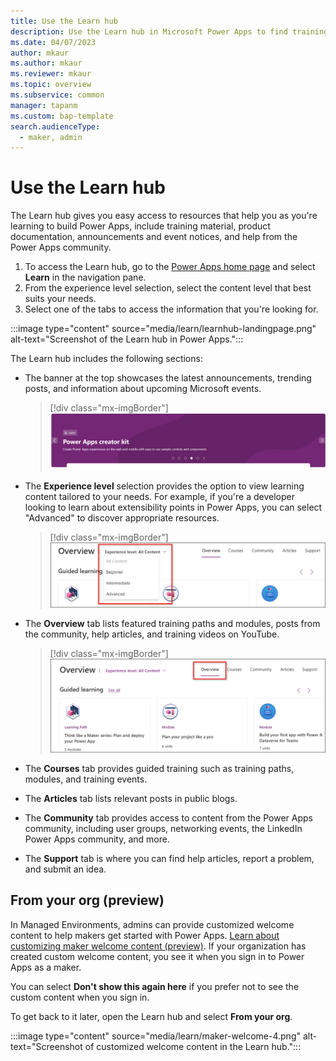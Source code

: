 ```yaml
---
title: Use the Learn hub
description: Use the Learn hub in Microsoft Power Apps to find training and documentation, view announcements, and connect with the Power Apps community. 
ms.date: 04/07/2023
author: mkaur
ms.author: mkaur
ms.reviewer: mkaur
ms.topic: overview
ms.subservice: common
manager: tapanm
ms.custom: bap-template
search.audienceType: 
  - maker, admin
---
```


# Use the Learn hub

The Learn hub gives you easy access to resources that help you as you're learning to build Power Apps, include training material, product documentation, announcements and event notices, and help from the Power Apps community.

1. To access the Learn hub, go to the [Power Apps home page](https://make.powerapps.com) and select **Learn** in the navigation pane.
2. From the experience level selection, select the content level that best suits your needs. 
3. Select one of the tabs to access the information that you're looking for.

  :::image type="content" source="media/learn/learnhub-landingpage.png" alt-text="Screenshot of the Learn hub in Power Apps.":::

The Learn hub includes the following sections:

- The banner at the top showcases the latest announcements, trending posts, and information about upcoming Microsoft events.

  > [!div class="mx-imgBorder"] 
  > ![Banner for the learning hub.](media/learn/learn-banner.png "Banner for learning hub") 

- The **Experience level** selection provides the option to view learning content tailored to your needs. For example, if you're a developer looking to learn about extensibility points in Power Apps, you can select "Advanced" to discover appropriate resources.

  > [!div class="mx-imgBorder"] 
  > ![Experience level selection.](media/learn/learnhub-experiencelevel.png "Experience level selection") 

- The **Overview** tab lists featured training paths and modules, posts from the community, help articles, and training videos on YouTube.

  > [!div class="mx-imgBorder"] 
  > ![Overview tab.](media/learn/learnhub-overviewpivot.png "Overview tab") 

- The **Courses** tab provides guided training such as training paths, modules, and training events.
- The **Articles** tab lists relevant posts in public blogs.
- The **Community** tab provides access to content from the Power Apps community, including user groups, networking events, the LinkedIn Power Apps community, and more.
- The **Support** tab is where you can find help articles, report a problem, and submit an idea.

## From your org (preview)

In Managed Environments, admins can provide customized welcome content to help makers get started with Power Apps. [Learn about customizing maker welcome content (preview)](/power-platform/admin/welcome-content). If your organization has created custom welcome content, you see it when you sign in to Power Apps as a maker.

You can select **Don't show this again here** if you prefer not to see the custom content when you sign in.

To get back to it later, open the Learn hub and select **From your org**.
  
:::image type="content" source="media/learn/maker-welcome-4.png" alt-text="Screenshot of customized welcome content in the Learn hub.":::

